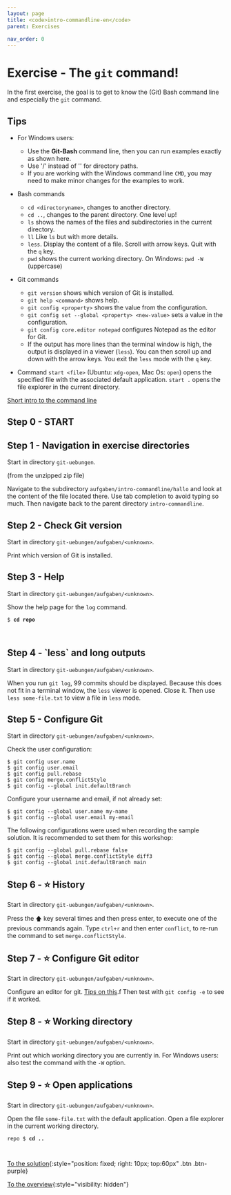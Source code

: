 ```yaml
---
layout: page
title: <code>intro-commandline-en</code>
parent: Exercises

nav_order: 0
---
```

# Exercise - The `git` command!

In the first exercise, the goal is to get to know
the (Git) Bash command line and especially
the `git` command.

## Tips

* For Windows users:
  - Use the **Git-Bash** command line, then you can run examples
    exactly as shown here.
  - Use '/' instead of '\' for directory paths.
  - If you are working with the Windows command line `CMD`,
    you may need to make minor changes
    for the examples to work.

* Bash commands
  - `cd <directoryname>`, changes to another directory.
  - `cd ..`, changes to the parent directory.
    One level up!
  - `ls` shows the names of the files and subdirectories in the current directory.
  - `ll` Like `ls` but with more details.
  - `less`. Display the content of a file. Scroll with arrow keys. Quit with the `q` key.
  - `pwd` shows the current working directory. On Windows: `pwd -W` (uppercase)

* Git commands
  - `git version` shows which version of Git is installed.
  - `git help <command>` shows help.
  - `git config <property>` shows the value from the configuration.
  - `git config set --global <property> <new-value>`
    sets a value in the configuration.
  - `git config core.editor notepad` configures Notepad as the editor for Git.
  - If the output has more lines than the terminal window is high,
    the output is displayed in a viewer (`less`).
    You can then scroll up and down with the arrow keys.
    You exit the `less` mode with the `q` key.

* Command `start <file>` (Ubuntu: `xdg-open`, Mac Os: `open`)
  opens the specified file with the associated default application.
  `start .` opens the file explorer in the current directory.

[Short intro to the command line](../installation/commandline)

<h2>Step 0 - START <!-- UEB/The `git` command!/0 --></h2>

<h2>Step 1 - Navigation in exercise directories <!-- UEB/The `git` command!/1 --></h2>

Start in directory `git-uebungen`.

(from the unzipped zip file)

Navigate to the subdirectory `aufgaben/intro-commandline/hallo`
and look at the content of the file located there.
Use tab completion to avoid typing so much.
Then navigate back to the parent
directory `intro-commandline`.

<h2>Step 2 - Check Git version <!-- UEB/The `git` command!/2 --></h2>

Start in directory `git-uebungen/aufgaben/<unknown>`.

Print which version of Git is installed.

<h2>Step 3 - Help <!-- UEB/The `git` command!/3 --></h2>

Start in directory `git-uebungen/aufgaben/<unknown>`.

Show the help page for the `log` command.


<pre><code>$ <b>cd repo</b><br><br><br></code></pre>


<h2>Step 4 - `less` and long outputs <!-- UEB/The `git` command!/4 --></h2>

Start in directory `git-uebungen/aufgaben/<unknown>`.

When you run `git log`, 99 commits should be displayed.
Because this does not fit in a terminal window,
the `less` viewer is opened. Close it.
Then use `less some-file.txt` to view a file in `less` mode.

<h2>Step 5 - Configure Git <!-- UEB/The `git` command!/5 --></h2>

Start in directory `git-uebungen/aufgaben/<unknown>`.

Check the user configuration:

    $ git config user.name
    $ git config user.email
    $ git config pull.rebase
    $ git config merge.conflictStyle
    $ git config --global init.defaultBranch

Configure your username and email,
if not already set:

    $ git config --global user.name my-name
    $ git config --global user.email my-email

The following configurations were used when recording the
sample solution.
It is recommended to set them for this workshop:

    $ git config --global pull.rebase false
    $ git config --global merge.conflictStyle diff3
    $ git config --global init.defaultBranch main


<h2>Step 6 - ⭐ History <!-- UEB/The `git` command!/6 --></h2>

Start in directory `git-uebungen/aufgaben/<unknown>`.

Press the 🡅 key several times and then press enter,
to execute one of the previous commands again.
Type `ctrl+r` and then enter `conflict`,
to re-run the command to set `merge.conflictStyle`.

<h2>Step 7 - ⭐ Configure Git editor <!-- UEB/The `git` command!/7 --></h2>

Start in directory `git-uebungen/aufgaben/<unknown>`.

Configure an editor for git.
[Tips on this](https://git-scm.com/book/en/v2/Appendix-C%3A-Git-Commands-Setup-and-Config).f
Then test with `git config -e` to see if it worked.

<h2>Step 8 - ⭐ Working directory <!-- UEB/The `git` command!/8 --></h2>

Start in directory `git-uebungen/aufgaben/<unknown>`.

Print out which working directory you are currently in.
For Windows users: also test the command with the `-W` option.

<h2>Step 9 - ⭐ Open applications <!-- UEB/The `git` command!/9 --></h2>

Start in directory `git-uebungen/aufgaben/<unknown>`.

Open the file `some-file.txt` with the default application.
Open a file explorer in the current working directory.


<pre><code>repo $ <b>cd ..</b><br><br><br></code></pre>


[To the solution](loesung-intro-commandline-en.html){:style="position: fixed; right: 10px; top:60px" .btn .btn-purple}

[To the overview](../../ueberblick-en.html){:style="visibility: hidden"}

